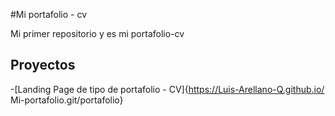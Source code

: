 #Mi portafolio - cv


Mi primer repositorio y es mi portafolio-cv

## Proyectos

-[Landing Page de tipo de portafolio - CV]{https://Luis-Arellano-Q.github.io/ Mi-portafolio.git/portafolio} 